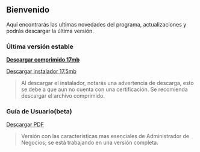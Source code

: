 ## Bienvenido

Aquí encontrarás las ultimas novedades del programa, actualizaciones y podrás descargar la última versión.

### Última versión estable
[**Descargar comprimido 17mb**](https://github.com/adnsware/administradordenegocios/raw/gh-pages/adn_setup.rar)

[Descargar instalador 17.5mb](https://github.com/adnsware/administradordenegocios/raw/gh-pages/adn_setup.exe)
>Al descargar el instalador, notarás una advertencia de descarga, esto se debe a que aun no cuenta con una certificación. Se recomienda descargar el archivo comprimido.

### Guía de Usuario(beta)
[Descargar PDF](https://github.com/adnsware/administradordenegocios/raw/gh-pages/Guia%20Administrador%20de%20Negocios.pdf)
>Versión con las caracteristicas mas esenciales de Administrador de Negocios; se está trabajando en una versión completa.
